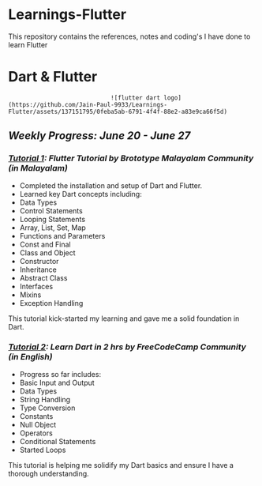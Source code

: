 # Learnings-Flutter
This repository contains the references, notes and coding's I have done to learn Flutter

# Dart & Flutter
                                 ![flutter dart logo](https://github.com/Jain-Paul-9933/Learnings-Flutter/assets/137151795/0feba5ab-6791-4f4f-88e2-a83e9ca66f5d)
               

## *Weekly Progress: June 20 - June 27*

### ***[Tutorial 1](https://youtu.be/M3ni_jDqY6E?feature=shared): Flutter Tutorial by Brototype Malayalam Community (in Malayalam)***

- Completed the installation and setup of Dart and Flutter.
- Learned key Dart concepts including:
- Data Types
- Control Statements
- Looping Statements
- Array, List, Set, Map
- Functions and Parameters
- Const and Final
- Class and Object
- Constructor
- Inheritance
- Abstract Class
- Interfaces
- Mixins
- Exception Handling
  
This tutorial kick-started my learning and gave me a solid foundation in Dart.

### ***[Tutorial 2](https://youtu.be/Ej_Pcr4uC2Q?feature=shared): Learn Dart in 2 hrs by FreeCodeCamp Community (in English)***

- Progress so far includes:
- Basic Input and Output
- Data Types
- String Handling
- Type Conversion
- Constants
- Null Object
- Operators
- Conditional Statements
- Started Loops
  
This tutorial is helping me solidify my Dart basics and ensure I have a thorough understanding.
